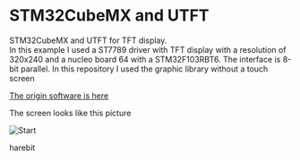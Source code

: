 # STM32CubeMX and UTFT

STM32CubeMX and UTFT for TFT display.  
In this example I used a ST7789 driver with TFT display with a resolution of 320x240
and a nucleo board 64 with a STM32F103RBT6.
The interface is 8-bit parallel.
In this repository I used the graphic library without a touch screen

[The origin software is here](http://www.rinkydinkelectronics.com)

The screen looks like this picture

![Start](doc\curve.JPG)

harebit
